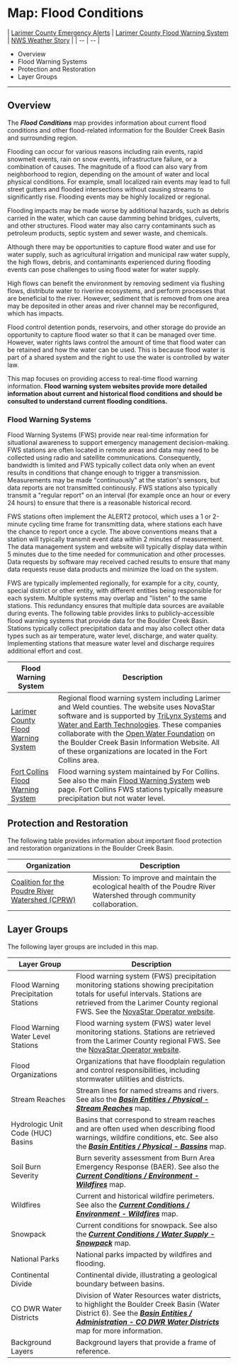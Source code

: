 # Map: Flood Conditions #

| [Larimer County Emergency Alerts](https://nocoalert.org/) | [Larimer County Flood Warning System](https://larimerco-ns5.trilynx-novastar.systems/novastar/operator/) | [NWS Weather Story](https://www.weather.gov/bou/weatherstory) |
| -- | -- |

*   Overview
*   Flood Warning Systems
*   Protection and Restoration
*   Layer Groups

--------------

## Overview ##

The ***Flood Conditions*** map provides information about current flood conditions
and other flood-related information for the Boulder Creek Basin and surrounding region.

Flooding can occur for various reasons including rain events, rapid snowmelt events,
rain on snow events,
infrastructure failure, or a combination of causes.
The magnitude of a flood can also vary from neighborhood to region,
depending on the amount of water and local physical conditions.
For example, small localized rain events may lead to full street gutters and flooded intersections
without causing streams to significantly rise.
Flooding events may be highly localized or regional.

Flooding impacts may be made worse by additional hazards,
such as debris carried in the water, which can cause damming behind bridges, culverts, and other structures.
Flood water may also carry contaminants such as petroleum products, septic system and sewer waste,
and chemicals.

Although there may be opportunities to capture flood water and use for water supply,
such as agricultural irrigation and municipal raw water supply, the high flows, debris,
and contaminants experienced during flooding events can pose challenges to using flood water for water supply.

High flows can benefit the environment by removing sediment via flushing flows,
distribute water to riverine ecosystems, and perform processes that are beneficial to the river.
However, sediment that is removed from one area may be deposited in other areas and
river channel may be reconfigured, which has impacts.

Flood control detention ponds, reservoirs, and other storage do provide an opportunity to capture flood water
so that it can be managed over time.
However, water rights laws control the amount of time that flood water can be retained and how the water can be used.
This is because flood water is part of a shared system and the right to use the water is controlled by water law.

This map focuses on providing access to real-time flood warning information.
**Flood warning system websites provide more detailed information about current and historical flood conditions
and should be consulted to understand current flooding conditions.**

### Flood Warning Systems ##

Flood Warning Systems (FWS) provide near real-time information for situational awareness to support
emergency management decision-making.
FWS stations are often located in remote areas and data may need to be collected using radio and satellite communications.
Consequently, bandwidth is limited and FWS typically collect data only when an event results in conditions
that change enough to trigger a transmission.
Measurements may be made "continuously" at the station's sensors,
but data reports are not transmitted continously.
FWS stations also typically transmit a "regular report" on an interval (for example once an hour or every 24 hours)
to ensure that there is a reasonable historical record.

FWS stations often implement the ALERT2 protocol, which uses a 1 or 2-minute cycling time frame for transmitting data,
where stations each have the chance to report once a cycle.
The above conventions means that a station will typically transmit event data within 2 minutes of measurement.
The data management system and website will typically display data within 5 minutes due to the time needed for
communication and other processes.
Data requests by software may received cached results to ensure that many data requests reuse data products
and minimize the load on the system.

FWS are typically implemented regionally,
for example for a city, county, special district or other entity,
with different entities being responsible for each system.
Multiple systems may overlap and "listen" to the same stations.
This redundancy ensures that multiple data sources are available during events.
The following table provides links to publicly-accessible flood warning systems that provide data for the Boulder Creek Basin.
Stations typically collect precipitation data and may also collect other data types such as air temperature,
water level, discharge, and water quality.
Implementing stations that measure water level and discharge requires additional effort and cost.

| **Flood Warning System** | **Description** |
| -- | -- |
| [Larimer County Flood Warning System](https://larimerco-ns5.trilynx-novastar.systems/novastar/operator/) | Regional flood warning system including Larimer and Weld counties. The website uses NovaStar software and is supported by [TriLynx Systems](https://trilynx.systems/) and [Water and Earth Technologies](https://www.wetec.us/).  These companies collaborate with the [Open Water Foundation](https://openwatefoundation.org) on the Boulder Creek Basin Information Website. All of these organizations are located in the Fort Collins area. |
| [Fort Collins Flood Warning System](https://gisweb.fcgov.com/HTML5Viewer/Index.html?viewer=Flood%20Warning) | Flood warning system maintained by For Collins.  See also the main [Flood Warning System](https://www.fcgov.com/utilities/what-we-do/stormwater/flooding/warning-system) web page. Fort Collins FWS stations typically measure precipitation but not water level. |

## Protection and Restoration ##

The following table provides information about important flood protection and restoration organizations in the Boulder Creek Basin.

| **Organization** | **Description** |
| -- | -- |
| [Coalition for the Poudre River Watershed (CPRW)](https://www.poudrewatershed.org/) | Mission:  To improve and maintain the ecological health of the Poudre River Watershed through community collaboration. |

## Layer Groups ##

The following layer groups are included in this map.

| **Layer Group** | **Description** |
| -- | -- |
| Flood Warning Precipitation Stations | Flood warning system (FWS) precipitation monitoring stations showing precipitation totals for useful intervals. Stations are retrieved from the Larimer County regional FWS.  See the [NovaStar Operator website](https://larimerco-ns5.trilynx-novastar.systems/novastar/operator/). |
| Flood Warning Water Level Stations | Flood warning system (FWS) water level monitoring stations. Stations are retrieved from the Larimer County regional FWS.  See the [NovaStar Operator website](https://larimerco-ns5.trilynx-novastar.systems/novastar/operator/). |
| Flood Organizations | Organizations that have floodplain regulation and control responsibilities, including stormwater utilities and districts. |
| Stream Reaches | Stream lines for named streams and rivers. See also the [***Basin Entities / Physical - Stream Reaches***](#map/entities-stream-reaches) map. |
| Hydrologic Unit Code (HUC) Basins | Basins that correspond to stream reaches and are often used when describing flood warnings, wildfire conditions, etc. See also the [***Basin Entities / Physical - Bassins***](#map/entities-basins) map. |
| Soil Burn Severity | Burn severity assessment from Burn Area Emergency Response (BAER). See also the [***Current Conditions / Environment - Wildfires***](#map/current-wildfires) map. |
| Wildfires | Current and historical wildfire perimeters.  See also the [***Current Conditions / Environment - Wildfires***](#map/current-wildfires) map. |
| Snowpack | Current conditions for snowpack.  See also the [***Current Conditions / Water Supply - Snowpack***](#map/current-snowpack) map. |
| National Parks | National parks impacted by wildfires and flooding. |
| Continental Divide | Continental divide, illustrating a geological boundary between basins. |
| CO DWR Water Districts | Division of Water Resources water districts, to highlight the Boulder Creek Basin (Water District 6).  See the [***Basin Entities / Administration - CO DWR Water Districts***](#map/entities-codwr-waterdistricts) map for more information. |
| Background Layers | Background layers that provide a frame of reference. |
